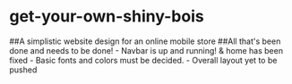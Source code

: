 # get-your-own-shiny-bois
##A simplistic website  design for an online mobile store
##All that's been done and needs to be done!
	- Navbar is up and running! & home has been fixed
	- Basic fonts and colors must be decided.
	- Overall layout yet to be pushed

